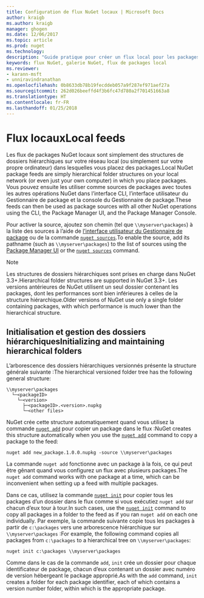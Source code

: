 ```yaml
---
title: Configuration de flux NuGet locaux | Microsoft Docs
author: kraigb
ms.author: kraigb
manager: ghogen
ms.date: 12/06/2017
ms.topic: article
ms.prod: nuget
ms.technology: 
description: "Guide pratique pour créer un flux local pour les packages NuGet en utilisant des dossiers sur votre réseau local"
keywords: flux NuGet, galerie NuGet, flux de packages local
ms.reviewer:
- karann-msft
- unniravindranathan
ms.openlocfilehash: 0b8633db78b19fecddeb057a9f287ef971aef27a
ms.sourcegitcommit: 262d026beeffd4f3b6fc47d780a2f701451663a8
ms.translationtype: HT
ms.contentlocale: fr-FR
ms.lasthandoff: 01/25/2018
---
```

# <a name="local-feeds"></a><span data-ttu-id="85aaf-104">Flux locaux</span><span class="sxs-lookup"><span data-stu-id="85aaf-104">Local feeds</span></span>

<span data-ttu-id="85aaf-105">Les flux de packages NuGet locaux sont simplement des structures de dossiers hiérarchiques sur votre réseau local (ou simplement sur votre propre ordinateur) dans lesquelles vous placez des packages.</span><span class="sxs-lookup"><span data-stu-id="85aaf-105">Local NuGet package feeds are simply hierarchical folder structures on your local network (or even just your own computer) in which you place packages.</span></span> <span data-ttu-id="85aaf-106">Vous pouvez ensuite les utiliser comme sources de packages avec toutes les autres opérations NuGet dans l’interface CLI, l’interface utilisateur du Gestionnaire de package et la console du Gestionnaire de package.</span><span class="sxs-lookup"><span data-stu-id="85aaf-106">These feeds can then be used as package sources with all other NuGet operations using the CLI, the Package Manager UI, and the Package Manager Console.</span></span>

<span data-ttu-id="85aaf-107">Pour activer la source, ajoutez son chemin (tel que `\\myserver\packages`) à la liste des sources à l’aide de [l’interface utilisateur du Gestionnaire de package](../tools/package-manager-ui.md#package-sources) ou de la commande [`nuget sources`](../tools/cli-ref-sources.md).</span><span class="sxs-lookup"><span data-stu-id="85aaf-107">To enable the source, add its pathname (such as `\\myserver\packages`) to the list of sources using the [Package Manager UI](../tools/package-manager-ui.md#package-sources) or the [`nuget sources`](../tools/cli-ref-sources.md) command.</span></span>

> [!Note]
> <span data-ttu-id="85aaf-108">Les structures de dossiers hiérarchiques sont prises en charge dans NuGet 3.3+.</span><span class="sxs-lookup"><span data-stu-id="85aaf-108">Hierarchical folder structures are supported in NuGet 3.3+.</span></span> <span data-ttu-id="85aaf-109">Les versions antérieures de NuGet utilisent un seul dossier contenant les packages, dont les performances sont bien inférieures à celles de la structure hiérarchique.</span><span class="sxs-lookup"><span data-stu-id="85aaf-109">Older versions of NuGet use only a single folder containing packages, with which performance is much lower than the hierarchical structure.</span></span>

## <a name="initializing-and-maintaining-hierarchical-folders"></a><span data-ttu-id="85aaf-110">Initialisation et gestion des dossiers hiérarchiques</span><span class="sxs-lookup"><span data-stu-id="85aaf-110">Initializing and maintaining hierarchical folders</span></span>

<span data-ttu-id="85aaf-111">L’arborescence des dossiers hiérarchiques versionnés présente la structure générale suivante :</span><span class="sxs-lookup"><span data-stu-id="85aaf-111">The hierarchical versioned folder tree has the following general structure:</span></span>

    \\myserver\packages
      └─<packageID>
        └─<version>
          ├─<packageID>.<version>.nupkg
          └─<other files>

<span data-ttu-id="85aaf-112">NuGet crée cette structure automatiquement quand vous utilisez la commande [`nuget add`](../tools/cli-ref-add.md) pour copier un package dans le flux :</span><span class="sxs-lookup"><span data-stu-id="85aaf-112">NuGet creates this structure automatically when you use the [`nuget add`](../tools/cli-ref-add.md) command to copy a package to the feed:</span></span>

```cli
nuget add new_package.1.0.0.nupkg -source \\myserver\packages
```

<span data-ttu-id="85aaf-113">La commande `nuget add` fonctionne avec un package à la fois, ce qui peut être gênant quand vous configurez un flux avec plusieurs packages.</span><span class="sxs-lookup"><span data-stu-id="85aaf-113">The `nuget add` command works with one package at a time, which can be inconvenient when setting up a feed with multiple packages.</span></span>

<span data-ttu-id="85aaf-114">Dans ce cas, utilisez la commande [`nuget init`](../tools/cli-ref-init.md) pour copier tous les packages d’un dossier dans le flux comme si vous exécutiez `nuget add` sur chacun d’eux tour à tour.</span><span class="sxs-lookup"><span data-stu-id="85aaf-114">In such cases, use the [`nuget init`](../tools/cli-ref-init.md) command to copy all packages in a folder to the feed as if you ran `nuget add` on each one individually.</span></span> <span data-ttu-id="85aaf-115">Par exemple, la commande suivante copie tous les packages à partir de `c:\packages` vers une arborescence hiérarchique sur `\\myserver\packages` :</span><span class="sxs-lookup"><span data-stu-id="85aaf-115">For example, the following command copies all packages from `c:\packages` to a hierarchical tree on `\\myserver\packages`:</span></span>

```cli
nuget init c:\packages \\myserver\packages
```

<span data-ttu-id="85aaf-116">Comme dans le cas de la commande `add`, `init` crée un dossier pour chaque identificateur de package, chacun d’eux contenant un dossier avec numéro de version hébergeant le package approprié.</span><span class="sxs-lookup"><span data-stu-id="85aaf-116">As with the `add` command, `init` creates a folder for each package identifier, each of which contains a version number folder, within which is the appropriate package.</span></span>
